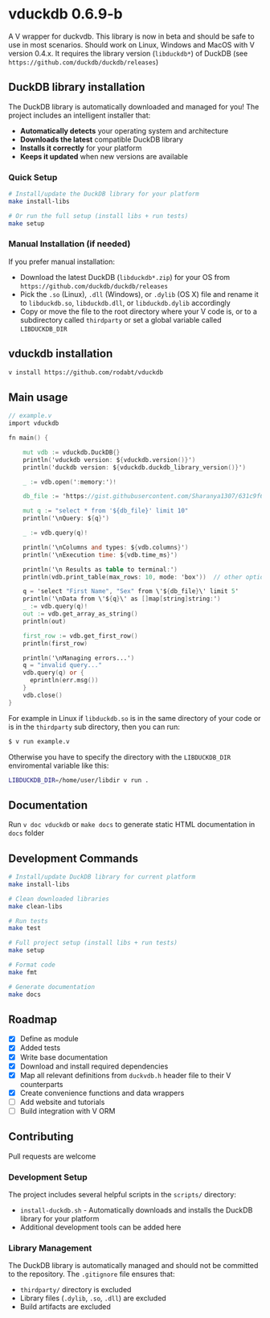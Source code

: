 # vduckdb 0.6.9-b

A V wrapper for duckvdb. This library is now in beta and should be safe to use in most scenarios. Should work on Linux, Windows and MacOS with V version 0.4.x. It requires the library version (`libduckdb*`) of DuckDB (see `https://github.com/duckdb/duckdb/releases`)

## DuckDB library installation

The DuckDB library is automatically downloaded and managed for you! The project includes an intelligent installer that:

- **Automatically detects** your operating system and architecture
- **Downloads the latest** compatible DuckDB library
- **Installs it correctly** for your platform
- **Keeps it updated** when new versions are available

### Quick Setup

```bash
# Install/update the DuckDB library for your platform
make install-libs

# Or run the full setup (install libs + run tests)
make setup
```

### Manual Installation (if needed)

If you prefer manual installation:

- Download the latest DuckDB (`libduckdb*.zip`) for your OS from `https://github.com/duckdb/duckdb/releases`
- Pick the `.so` (Linux), `.dll` (Windows), or `.dylib` (OS X) file and rename it to `libduckdb.so`, `libduckdb.dll`, or `libduckdb.dylib` accordingly
- Copy or move the file to the root directory where your V code is, or to a subdirectory called `thirdparty` or set a global variable called `LIBDUCKDB_DIR`

## vduckdb installation

```bash
v install https://github.com/rodabt/vduckdb
```

## Main usage

```v
// example.v
import vduckdb

fn main() {

    mut vdb := vduckdb.DuckDB{}
    println('vduckdb version: ${vduckdb.version()}')
    println('duckdb version: ${vduckdb.duckdb_library_version()}')

    _ := vdb.open(':memory:')!

    db_file := 'https://gist.githubusercontent.com/Sharanya1307/631c9f66e5709dbace46b5ed6672381e/raw/4329c1980eac3a71b881b18757a5bfabd2a95a1e/people-100.csv'

    mut q := "select * from '${db_file}' limit 10"
    println('\nQuery: ${q}')

    _ := vdb.query(q)!

    println('\nColumns and types: ${vdb.columns}')
    println('\nExecution time: ${vdb.time_ms}')

    println('\n Results as table to terminal:')
    println(vdb.print_table(max_rows: 10, mode: 'box'))  // other options are: ascii and md

    q = 'select "First Name", "Sex" from \'${db_file}\' limit 5'
    println('\nData from \'${q}\' as []map[string]string:')
    _ := vdb.query(q)!
    out := vdb.get_array_as_string()
    println(out)

    first_row := vdb.get_first_row()
    println(first_row)

    println('\nManaging errors...')
    q = "invalid query..."
    vdb.query(q) or {
      eprintln(err.msg())
    }
    vdb.close()
}
```

For example in Linux if `libduckdb.so` is in the same directory of your code or is in the `thirdparty` sub directory, then you can run:

```bash
$ v run example.v
```

Otherwise you have to specify the directory with the `LIBDUCKDB_DIR` enviromental variable like this:

```bash
LIBDUCKDB_DIR=/home/user/libdir v run .
```

## Documentation

Run `v doc vduckdb` or `make docs` to generate static HTML documentation in `docs` folder

## Development Commands

```bash
# Install/update DuckDB library for current platform
make install-libs

# Clean downloaded libraries
make clean-libs

# Run tests
make test

# Full project setup (install libs + run tests)
make setup

# Format code
make fmt

# Generate documentation
make docs
```

## Roadmap

- [x] Define as module
- [x] Added tests
- [x] Write base documentation
- [x] Download and install required dependencies
- [x] Map all relevant definitions from `duckvdb.h` header file to their V counterparts
- [x] Create convenience functions and data wrappers
- [ ] Add website and tutorials
- [ ] Build integration with V ORM

## Contributing

Pull requests are welcome

### Development Setup

The project includes several helpful scripts in the `scripts/` directory:

- `install-duckdb.sh` - Automatically downloads and installs the DuckDB library for your platform
- Additional development tools can be added here

### Library Management

The DuckDB library is automatically managed and should not be committed to the repository. The `.gitignore` file ensures that:

- `thirdparty/` directory is excluded
- Library files (`.dylib`, `.so`, `.dll`) are excluded
- Build artifacts are excluded
